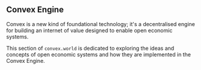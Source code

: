 ## Convex Engine

Convex is a new kind of foundational technology; it's a decentralised engine for building an internet of value designed to enable open economic systems.

This section of `convex.world` is dedicated to exploring the ideas and concepts of open economic systems and how they are implemented in the Convex Engine.
